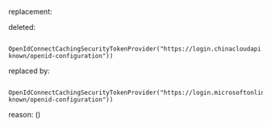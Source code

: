 replacement:

deleted:

		OpenIdConnectCachingSecurityTokenProvider("https://login.chinacloudapi.cn/common/v2.0/.well-known/openid-configuration"))

replaced by:

		OpenIdConnectCachingSecurityTokenProvider("https://login.microsoftonline.com/common/v2.0/.well-known/openid-configuration"))

reason: ()

